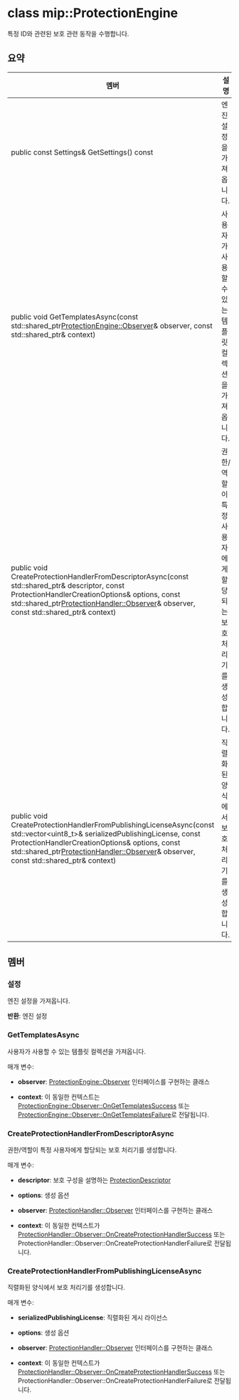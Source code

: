 # <a name="class-mipprotectionengine"></a>class mip::ProtectionEngine 
특정 ID와 관련된 보호 관련 동작을 수행합니다.
  
## <a name="summary"></a>요약
 멤버                        | 설명                                
--------------------------------|---------------------------------------------
 public const Settings& GetSettings() const  |  엔진 설정을 가져옵니다.
public void GetTemplatesAsync(const std::shared_ptr<ProtectionEngine::Observer>& observer, const std::shared_ptr<void>& context)  |  사용자가 사용할 수 있는 템플릿 컬렉션을 가져옵니다.
public void CreateProtectionHandlerFromDescriptorAsync(const std::shared_ptr<ProtectionDescriptor>& descriptor, const ProtectionHandlerCreationOptions& options, const std::shared_ptr<ProtectionHandler::Observer>& observer, const std::shared_ptr<void>& context)  |  권한/역할이 특정 사용자에게 할당되는 보호 처리기를 생성합니다.
public void CreateProtectionHandlerFromPublishingLicenseAsync(const std::vector<uint8_t>& serializedPublishingLicense, const ProtectionHandlerCreationOptions& options, const std::shared_ptr<ProtectionHandler::Observer>& observer, const std::shared_ptr<void>& context)  |  직렬화된 양식에서 보호 처리기를 생성합니다.
  
## <a name="members"></a>멤버
  
### <a name="settings"></a>설정
엔진 설정을 가져옵니다.

  
**반환**: 엔진 설정
  
### <a name="gettemplatesasync"></a>GetTemplatesAsync
사용자가 사용할 수 있는 템플릿 컬렉션을 가져옵니다.

매개 변수:  
* **observer**: [ProtectionEngine::Observer](class_mip_protectionengine_observer.md) 인터페이스를 구현하는 클래스 


* **context**: 이 동일한 컨텍스트는 [ProtectionEngine::Observer::OnGetTemplatesSuccess](class_mip_protectionengine_observer.md#ongettemplatessuccess) 또는 [ProtectionEngine::Observer::OnGetTemplatesFailure](class_mip_protectionengine_observer.md#ongettemplatesfailure)로 전달됩니다.


  
### <a name="createprotectionhandlerfromdescriptorasync"></a>CreateProtectionHandlerFromDescriptorAsync
권한/역할이 특정 사용자에게 할당되는 보호 처리기를 생성합니다.

매개 변수:  
* **descriptor**: 보호 구성을 설명하는 [ProtectionDescriptor](class_mip_protectiondescriptor.md) 


* **options**: 생성 옵션 


* **observer**: [ProtectionHandler::Observer](class_mip_protectionhandler_observer.md) 인터페이스를 구현하는 클래스 


* **context**: 이 동일한 컨텍스트가 [ProtectionHandler::Observer::OnCreateProtectionHandlerSuccess](class_mip_protectionhandler_observer.md#oncreateprotectionhandlersuccess) 또는 ProtectionHandler::Observer::OnCreateProtectionHandlerFailure로 전달됩니다.


  
### <a name="createprotectionhandlerfrompublishinglicenseasync"></a>CreateProtectionHandlerFromPublishingLicenseAsync
직렬화된 양식에서 보호 처리기를 생성합니다.

매개 변수:  
* **serializedPublishingLicense**: 직렬화된 게시 라이선스 


* **options**: 생성 옵션 


* **observer**: [ProtectionHandler::Observer](class_mip_protectionhandler_observer.md) 인터페이스를 구현하는 클래스 


* **context**: 이 동일한 컨텍스트가 [ProtectionHandler::Observer::OnCreateProtectionHandlerSuccess](class_mip_protectionhandler_observer.md#oncreateprotectionhandlersuccess) 또는 ProtectionHandler::Observer::OnCreateProtectionHandlerFailure로 전달됩니다.

